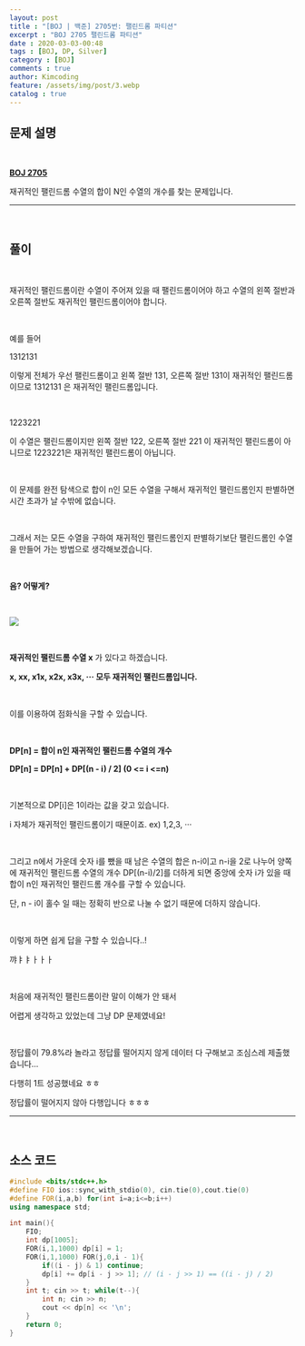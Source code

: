 ```yaml
---
layout: post
title : "[BOJ | 백준] 2705번: 팰린드롬 파티션"
excerpt : "BOJ 2705	팰린드롬 파티션"
date : 2020-03-03-00:48
tags : [BOJ, DP, Silver]
category : [BOJ]
comments : true
author: Kimcoding
feature: /assets/img/post/3.webp
catalog : true
---
```


## 문제 설명

<br/>

**[BOJ 2705](https://www.acmicpc.net/problem/2705)**


재귀적인 팰린드롬 수열의 합이 N인 수열의 개수를 찾는 문제입니다.

---
<br/>

## 풀이

<br/>

재귀적인 팰린드롬이란
수열이 주어져 있을 때 팰린드롬이어야 하고
수열의 왼쪽 절반과 오른쪽 절반도 재귀적인 팰린드롬이어야 합니다.

<br/>

예를 들어

1312131

이렇게 전체가 우선 팰린드롬이고 왼쪽 절반 131, 오른쪽 절반 131이 재귀적인 팰린드롬이므로
1312131 은 재귀적인 팰린드롬입니다.

<br/>

1223221

이 수열은 팰린드롬이지만 왼쪽 절반 122, 오른쪽 절반 221 이 재귀적인 팰린드롬이 아니므로
1223221은 재귀적인 팰린드롬이 아닙니다.

<br/>

이 문제를 완전 탐색으로 합이 n인 모든 수열을 구해서 재귀적인 팰린드롬인지 판별하면 시간 초과가 날 수밖에 없습니다.

<br/>

그래서 저는 모든 수열을 구하여 재귀적인 팰린드롬인지 판별하기보단
팰린드롬인 수열을 만들어 가는 방법으로 생각해보겠습니다.

<br/>

 **음? 어떻게?**

<br/>

![](https://media.giphy.com/media/3o7btPCcdNniyf0ArS/giphy.gif)

<br/>

**재귀적인 팰린드롬 수열 x** 가 있다고 하겠습니다.

**x, xx, x1x, x2x, x3x, ··· 모두 재귀적인 팰린드롬입니다.**

<br/>

이를 이용하여 점화식을 구할 수 있습니다.

<br/>

**DP[n] = 합이 n인 재귀적인 팰린드롬 수열의 개수**

**DP[n] = DP[n] + DP[(n - i) / 2] (0 <= i <=n)**

<br/>

기본적으로 DP[i]은 1이라는 값을 갖고 있습니다.

i 자체가 재귀적인 팰린드롬이기 때문이죠. ex) 1,2,3, ···

<br/>

그리고 n에서 가운데 숫자 i를 뺐을 때 남은 수열의 합은 n-i이고
n-i을 2로 나누어 양쪽에 재귀적인 팰린드롬 수열의 개수 DP[(n-i)/2]를 더하게 되면
중앙에 숫자 i가 있을 때 합이 n인 재귀적인 팰린드롬 개수를 구할 수 있습니다.

단, n - i이 홀수 일 때는 정확히 반으로 나눌 수 없기 때문에 더하지 않습니다.

<br/>

이렇게 하면 쉽게 답을 구할 수 있습니다..!

꺄ㅑㅑㅏㅏㅏ

<br/>

처음에 재귀적인 팰린드롬이란 말이 이해가 안 돼서

어렵게 생각하고 있었는데 그냥 DP 문제였네요!

<br/>

정답률이 79.8%라 놀라고 정답률 떨어지지 않게 데이터 다 구해보고 조심스레 제출했습니다...

다행히 1트 성공했네요 ㅎㅎ

정답률이 떨어지지 않아 다행입니다 ㅎㅎㅎ



---

<br/>

## <i class="fa fa-code"></i> 소스 코드

```cpp
#include <bits/stdc++.h>
#define FIO ios::sync_with_stdio(0), cin.tie(0),cout.tie(0)
#define FOR(i,a,b) for(int i=a;i<=b;i++)
using namespace std;

int main(){
    FIO;
    int dp[1005];
    FOR(i,1,1000) dp[i] = 1;
    FOR(i,1,1000) FOR(j,0,i - 1){
        if((i - j) & 1) continue;
        dp[i] += dp[i - j >> 1]; // (i - j >> 1) == ((i - j) / 2)
    }
    int t; cin >> t; while(t--){
        int n; cin >> n;
        cout << dp[n] << '\n';
    }
    return 0;
}
```

